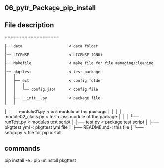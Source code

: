 ## 06_pytr_Package_pip_install

## File description
===================

    ├── data                     < data folder
    │
    ├── LICENSE                  < LICENSE (GNU)
    │
    ├── Makefile                 < make file for file managing/cleaning
    │
    ├── pkgttest                 < test package
    │   │
    │   ├── ect                  < config folder
    │   │   │
    │   │   └── config.json      < config file
    │   │
    │   ├── __init__.py          < package file
    │   │
 │   ├── module01.py          < test module of the package
 │   │
 │   ├── module02_class.py    < test class module of the package
 │   │
 │   └── runTest.py           < modules test script
 │
 │── test.py                  < package test script
 │
 ├── pkgttest.yml             < pkgttest yml file
 │
 ├── README.md                < this file
 │
 └── setup.py                 < file for pip install

## commands

pip install -e .
pip uninstall pkgttest